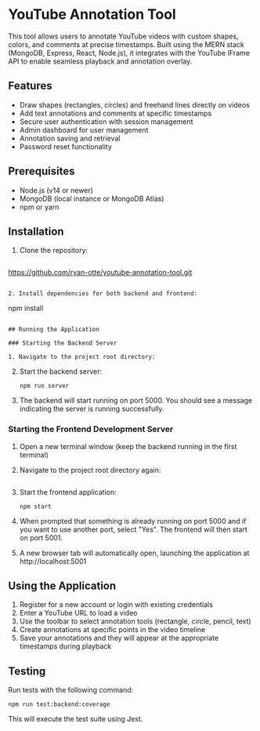 # YouTube Annotation Tool

This tool allows users to annotate YouTube videos with custom shapes, colors, and comments at precise timestamps. Built using the MERN stack (MongoDB, Express, React, Node.js), it integrates with the YouTube IFrame API to enable seamless playback and annotation overlay.

## Features

- Draw shapes (rectangles, circles) and freehand lines directly on videos
- Add text annotations and comments at specific timestamps
- Secure user authentication with session management
- Admin dashboard for user management
- Annotation saving and retrieval
- Password reset functionality

## Prerequisites

- Node.js (v14 or newer)
- MongoDB (local instance or MongoDB Atlas)
- npm or yarn

## Installation

1. Clone the repository:
   ```
  https://github.com/ryan-otte/youtube-annotation-tool.git
   ```

2. Install dependencies for both backend and frontend:
   ```
   npm install
   ```

## Running the Application

### Starting the Backend Server

1. Navigate to the project root directory:
   
   ```

2. Start the backend server:
   ```
   npm run server
   ```

3. The backend will start running on port 5000. You should see a message indicating the server is running successfully.

### Starting the Frontend Development Server

1. Open a new terminal window (keep the backend running in the first terminal)

2. Navigate to the project root directory again:
   ```

3. Start the frontend application:
   ```
   npm start
   ```

4. When prompted that something is already running on port 5000 and if you want to use another port, select "Yes". The frontend will then start on port 5001.

5. A new browser tab will automatically open, launching the application at http://localhost:5001

## Using the Application

1. Register for a new account or login with existing credentials
2. Enter a YouTube URL to load a video
3. Use the toolbar to select annotation tools (rectangle, circle, pencil, text)
4. Create annotations at specific points in the video timeline
5. Save your annotations and they will appear at the appropriate timestamps during playback

## Testing

Run tests with the following command:
```
npm run test:backend:coverage
```

This will execute the test suite using Jest.





